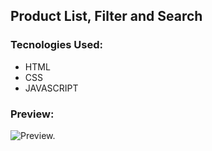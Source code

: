 ## Product List, Filter and Search

### Tecnologies Used:
- HTML
- CSS
- JAVASCRIPT

### Preview:

![Preview.](https://github.com/wingplanr/Product-List-Filter-and-Search/blob/main/image.png)
